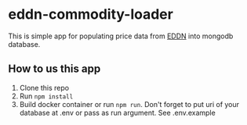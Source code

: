 # eddn-commodity-loader

This is simple app for populating price data from [EDDN](https://github.com/EDCD/EDDN) into mongodb database.

<a name="usage"></a>
## How to us this app
  1. Clone this repo
  2. Run ```npm install```
  3. Build docker container or run ```npm run```. Don't forget to put uri of your database at .env or pass as run argument. See .env.example
